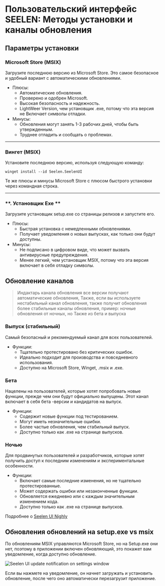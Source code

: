 # **Пользовательский интерфейс SEELEN: Методы установки и каналы обновления**

## **Параметры установки**

### **Microsoft Store (MSIX)**

Загрузите последнюю версию из Microsoft Store. Это самое безопасное
 и удобный вариант с автоматическими обновлениями.

*   Плюсы:
    *   Автоматические обновления.
    *   Проверено и одобрен Microsoft.
    *   Высокая безопасность и надежность.
    *   LightWeer Version, чем установщик .exe, потому что эта версия не
         Включает символы отладки.
*   Минусы:
    *   Обновления могут занять 1-3 рабочих дней, чтобы быть утвержденным.
    *   Труднее отладить и сообщать о проблемах.

***

### **Вингет (MSIX)**

Установите последнюю версию, используя следующую команду:

```pwsh
winget install --id Seelen.SeelenUI
```

Те же плюсы и минусы Microsoft Store с плюсом быстрого установки через
 командная строка.

***

### \*\*. Установщик Exe \*\*

Загрузите установщик setup.exe со страницы релизов и запустите его.

*   Плюсы:
    *   Быстрая установка с немедленными обновлениями.
    *   Получает уведомления о новых выпусках, как только они будут доступны.
*   Минусы:
    *   Не подписано в цифровом виде, что может вызвать антивирусные предупреждения.
    *   Менее легкий, чем установщик MSIX, потому что эта версия включает в себя отладку
         символы.

## **Обновление каналов**

> Индактарь канала обновления все версии получают автоматические обновления,
>  Также, если вы используете нестабильный канал обновления, также получит обновления
>  более стабильные каналы обновления, пример: ночные обновления от ночных, но
>  Также из бета и выпуска

### **Выпуск (стабильный)**

Самый безопасный и рекомендуемый канал для всех пользователей.

*   Функции:
    *   Тщательно протестировано без критических ошибок.
    *   Идеально подходит для производства и повседневного использования.
    *   Доступно на Microsoft Store, Winget, .msix и .exe.

### **Бета**

Нацелены на пользователей, которые хотят попробовать новые функции, прежде чем они будут официально выпущены.
 Этот канал включает в себя бета -версии и кандидатов на выпуск.

*   Функции:
    *   Содержит новые функции под тестированием.
    *   Могут иметь незначительные ошибки.
    *   Более частые обновления, чем стабильный выпуск.
    *   Доступно только как .exe на странице выпусков.

### **Ночью**

Для продвинутых пользователей и разработчиков, которые хотят получить доступ к последним изменениям и
 экспериментальные особенности.

*   Функции:
    *   Включает самые последние изменения, но не тщательно протестированные.
    *   Может содержать ошибки или незаконченные функции.
    *   Обновляется ежедневно или с каждым значительным изменением кода.
    *   Доступно только как .exe на странице выпусков.

Подробнее о [Seelen UI Nighly](./nightly.md)

## **Обновления обновлений на setup.exe vs msix**

По обновлениям MSIX управляются Microsoft Store, но на Setup.exe они
 нет, поэтому в приложении включен обновляющий, это покажет вам
 уведомление, когда доступно обновление.

![Seelen UI update notification on settings window](https://github.com/Seelen-Inc/slu-blog/blob/master/blog/seelen-ui-distribution-channels/image.png?raw=true)

Если вы нажмете на уведомление, он начнет загружать и установить
 обновление, после чего оно автоматически перезагрузит приложение.

